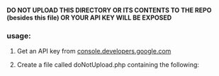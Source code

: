 **DO NOT UPLOAD THIS DIRECTORY OR ITS CONTENTS TO THE REPO (besides this file) OR YOUR API KEY WILL BE EXPOSED**  

### usage: ####
1. Get an API key from [console.developers.google.com](https://console.developers.google.com)
2. Create a file called doNotUpload.php containing the following:


    <?php
        define('GMAPS_JS_API_KEY','__YOUR_API_KEY_HERE__');
    ?>
